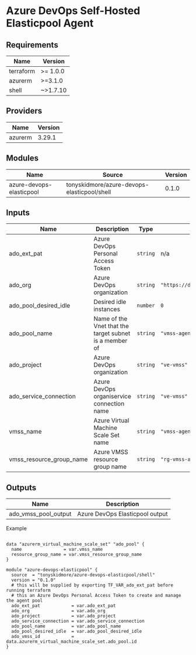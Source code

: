 # Azure DevOps Self-Hosted Elasticpool Agent


<!-- BEGIN_TF_DOCS -->

## Requirements

| Name | Version |
|------|---------|
| terraform | >= 1.0.0 |
| azurerm | >=3.1.0 |
| shell | ~>1.7.10 |
## Providers

| Name | Version |
|------|---------|
| azurerm | 3.29.1 |
## Modules

| Name | Source | Version |
|------|--------|---------|
| azure-devops-elasticpool | tonyskidmore/azure-devops-elasticpool/shell | 0.1.0 |
## Inputs

| Name | Description | Type | Default | Required |
|------|-------------|------|---------|:--------:|
| ado\_ext\_pat | Azure DevOps Personal Access Token | `string` | n/a | yes |
| ado\_org | Azure DevOps organization | `string` | `"https://dev.azure.com/tonyskidmore"` | no |
| ado\_pool\_desired\_idle | Desired idle instances | `number` | `0` | no |
| ado\_pool\_name | Name of the Vnet that the target subnet is a member of | `string` | `"vmss-agent-pool-linux-001"` | no |
| ado\_project | Azure DevOps organization | `string` | `"ve-vmss"` | no |
| ado\_service\_connection | Azure DevOps organiservice connection name | `string` | `"ve-vmss"` | no |
| vmss\_name | Azure Virtual Machine Scale Set name | `string` | `"vmss-agent-pool-linux-001"` | no |
| vmss\_resource\_group\_name | Azure VMSS resource group name | `string` | `"rg-vmss-azdo-agents-01"` | no |
## Outputs

| Name | Description |
|------|-------------|
| ado\_vmss\_pool\_output | Azure DevOps Elasticpool output |

Example

```hcl

data "azurerm_virtual_machine_scale_set" "ado_pool" {
  name                = var.vmss_name
  resource_group_name = var.vmss_resource_group_name
}

module "azure-devops-elasticpool" {
  source  = "tonyskidmore/azure-devops-elasticpool/shell"
  version = "0.1.0"
  # this will be supplied by exporting TF_VAR_ado_ext_pat before running terraform
  # this an Azure DevOps Personal Access Token to create and manage the agent pool
  ado_ext_pat            = var.ado_ext_pat
  ado_org                = var.ado_org
  ado_project            = var.ado_project
  ado_service_connection = var.ado_service_connection
  ado_pool_name          = var.ado_pool_name
  ado_pool_desired_idle  = var.ado_pool_desired_idle
  ado_vmss_id            = data.azurerm_virtual_machine_scale_set.ado_pool.id
}
```
<!-- END_TF_DOCS -->
